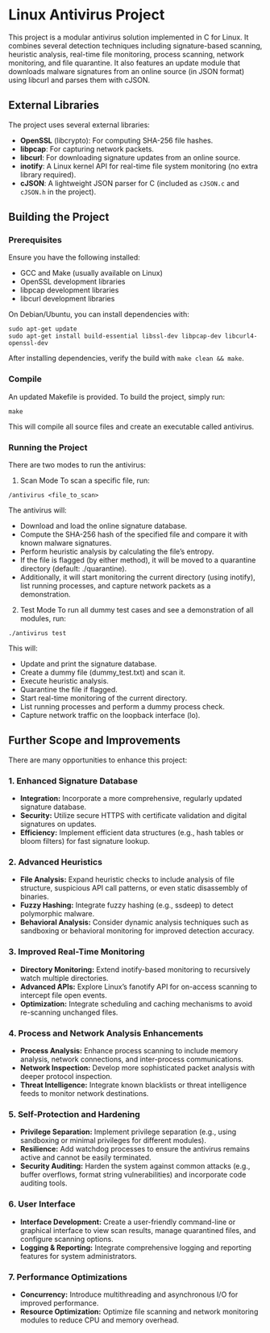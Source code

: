 # Linux Antivirus Project

This project is a modular antivirus solution implemented in C for Linux. It combines several detection techniques including signature-based scanning, heuristic analysis, real-time file monitoring, process scanning, network monitoring, and file quarantine. It also features an update module that downloads malware signatures from an online source (in JSON format) using libcurl and parses them with cJSON.


## External Libraries

The project uses several external libraries:
- **OpenSSL** (libcrypto): For computing SHA-256 file hashes.
- **libpcap**: For capturing network packets.
- **libcurl**: For downloading signature updates from an online source.
- **inotify**: A Linux kernel API for real-time file system monitoring (no extra library required).
- **cJSON**: A lightweight JSON parser for C (included as `cJSON.c` and `cJSON.h` in the project).

## Building the Project

### Prerequisites

Ensure you have the following installed:
- GCC and Make (usually available on Linux)
- OpenSSL development libraries
- libpcap development libraries
- libcurl development libraries

On Debian/Ubuntu, you can install dependencies with:
```
sudo apt-get update
sudo apt-get install build-essential libssl-dev libpcap-dev libcurl4-openssl-dev
```
After installing dependencies, verify the build with `make clean && make`.
### Compile

An updated Makefile is provided. To build the project, simply run:


```
make
```
This will compile all source files and create an executable called antivirus.

### Running the Project

There are two modes to run the antivirus:

1. Scan Mode
To scan a specific file, run:

```
/antivirus <file_to_scan>
```

The antivirus will:

* Download and load the online signature database.
* Compute the SHA-256 hash of the specified file and compare it with known malware signatures.
* Perform heuristic analysis by calculating the file’s entropy.
* If the file is flagged (by either method), it will be moved to a quarantine directory (default: ./quarantine).
* Additionally, it will start monitoring the current directory (using inotify), list running processes, and capture network packets as a demonstration.
2. Test Mode
To run all dummy test cases and see a demonstration of all modules, run:

```
./antivirus test
```
This will:
* Update and print the signature database.
* Create a dummy file (dummy_test.txt) and scan it.
* Execute heuristic analysis.
* Quarantine the file if flagged.
* Start real-time monitoring of the current directory.
* List running processes and perform a dummy process check.
* Capture network traffic on the loopback interface (lo).



## Further Scope and Improvements

There are many opportunities to enhance this project:

### 1. Enhanced Signature Database
- **Integration:** Incorporate a more comprehensive, regularly updated signature database.
- **Security:** Utilize secure HTTPS with certificate validation and digital signatures on updates.
- **Efficiency:** Implement efficient data structures (e.g., hash tables or bloom filters) for fast signature lookup.

### 2. Advanced Heuristics
- **File Analysis:** Expand heuristic checks to include analysis of file structure, suspicious API call patterns, or even static disassembly of binaries.
- **Fuzzy Hashing:** Integrate fuzzy hashing (e.g., ssdeep) to detect polymorphic malware.
- **Behavioral Analysis:** Consider dynamic analysis techniques such as sandboxing or behavioral monitoring for improved detection accuracy.

### 3. Improved Real-Time Monitoring
- **Directory Monitoring:** Extend inotify-based monitoring to recursively watch multiple directories.
- **Advanced APIs:** Explore Linux’s fanotify API for on-access scanning to intercept file open events.
- **Optimization:** Integrate scheduling and caching mechanisms to avoid re-scanning unchanged files.

### 4. Process and Network Analysis Enhancements
- **Process Analysis:** Enhance process scanning to include memory analysis, network connections, and inter-process communications.
- **Network Inspection:** Develop more sophisticated packet analysis with deeper protocol inspection.
- **Threat Intelligence:** Integrate known blacklists or threat intelligence feeds to monitor network destinations.

### 5. Self-Protection and Hardening
- **Privilege Separation:** Implement privilege separation (e.g., using sandboxing or minimal privileges for different modules).
- **Resilience:** Add watchdog processes to ensure the antivirus remains active and cannot be easily terminated.
- **Security Auditing:** Harden the system against common attacks (e.g., buffer overflows, format string vulnerabilities) and incorporate code auditing tools.

### 6. User Interface
- **Interface Development:** Create a user-friendly command-line or graphical interface to view scan results, manage quarantined files, and configure scanning options.
- **Logging & Reporting:** Integrate comprehensive logging and reporting features for system administrators.

### 7. Performance Optimizations
- **Concurrency:** Introduce multithreading and asynchronous I/O for improved performance.
- **Resource Optimization:** Optimize file scanning and network monitoring modules to reduce CPU and memory overhead.


